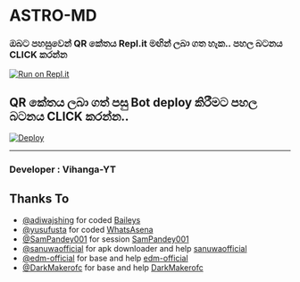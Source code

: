 # ASTRO-MD

    
  ### ඔබට පහසුවෙන් QR කේතය Repl.it මඟින් ලබා ගත හැක.. පහල බටනය CLICK කරන්න

[![Run on Repl.it](https://repl.it/badge/github/quiec/whatsasena)](https://secktorbot.herokuapp.com/qr)

## QR කේතය ලබා ගත් පසු Bot deploy කිරීමට පහල බටනය CLICK කරන්න..
[![Deploy](https://www.herokucdn.com/deploy/button.svg)](https://dashboard.heroku.com/new?template=https://github.com/vihangayt0/Astro-MD-V2)

---------------------------------   

 ###  Developer : Vihanga-YT

## Thanks To
- [@adiwajshing](https://github.com/adiwajshing/) for coded [Baileys](https://github.com/adiwajshing/Baileys) 
- [@yusufusta](https://github.com/yusufusta/) for coded [WhatsAsena](https://github.com/yusufusta/WhatsAsena) 
- [@SamPandey001](https://github.com/SamPandey001) for session [SamPandey001](https://github.com/SamPandey001) 
- [@sanuwaofficial](https://github.com/sanuwaofficial) for apk downloader and help [sanuwaofficial](https://github.com/sanuwaofficial) 
- [@edm-official](https://github.com/edm-official) for base and help [edm-official](https://github.com/edm-official) 
- [@DarkMakerofc](https://github.com/DarkMakerofc) for base and help [DarkMakerofc](https://github.com/DarkMakerofc) 
